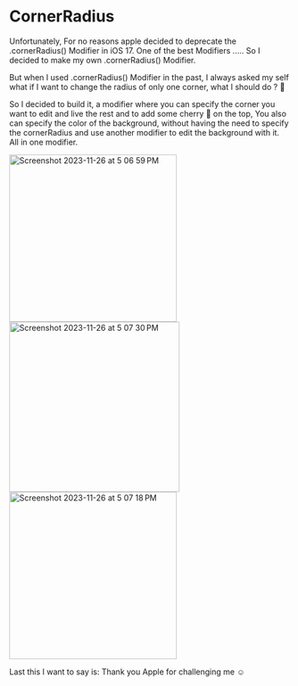 # CornerRadius
Unfortunately, For no reasons apple decided to deprecate the .cornerRadius() Modifier in iOS 17. One of the best Modifiers ..... So I decided to make my own .cornerRadius() Modifier.

But when I used .cornerRadius() Modifier in the past, I always asked my self what if I want to change the radius of only one corner, what I should do ? 🤔

So I decided to build it, a modifier where you can specify the corner you want to edit and live the rest and to add some cherry 🍒 on the top, You also can specify the color of the background, without having the need to specify the cornerRadius and use another modifier to edit the background with it. All in one modifier.

<img width="300" alt="Screenshot 2023-11-26 at 5 06 59 PM" src="https://github.com/EngOmarElsayed/CornerRadius/assets/125718818/4cbee71d-1237-4bf7-8e1b-d7a03becc3e9">
<img width="305" alt="Screenshot 2023-11-26 at 5 07 30 PM" src="https://github.com/EngOmarElsayed/CornerRadius/assets/125718818/6a89cb48-cccb-4b97-87dc-deec34dcb2e1">
<img width="300" alt="Screenshot 2023-11-26 at 5 07 18 PM" src="https://github.com/EngOmarElsayed/CornerRadius/assets/125718818/cb36dc0e-2154-4a0c-aa50-16d52d4427d1">


Last this I want to say is: Thank you Apple for challenging me ☺️
